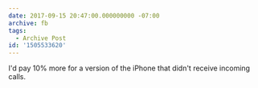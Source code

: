 ```yaml
---
date: 2017-09-15 20:47:00.000000000 -07:00
archive: fb
tags: 
  - Archive Post
id: '1505533620'
---
```


I'd pay 10% more for a version of the iPhone that didn't receive incoming calls.

